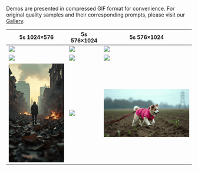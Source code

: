 Demos are presented in compressed GIF format for convenience. For original quality samples and their corresponding prompts, please visit our [Gallery](https://hpcaitech.github.io/Open-Sora/).

| **5s 1024×576**                                                                                                                                    | **5s 576×1024**                                                                                                                                    | **5s 576×1024**                                                                                                                                   |
| -------------------------------------------------------------------------------------------------------------------------------------------------- | -------------------------------------------------------------------------------------------------------------------------------------------------- | ------------------------------------------------------------------------------------------------------------------------------------------------- |
| <img src="https://github.com/sikunyang/HW-VDM/blob/main/480p_4s_30steps_flow%3DNone/sample_0000.mp4.gif" width=""> | <img src="https://github.com/sikunyang/HW-VDM/blob/main/480p_4s_23steps_flow%3DNone/sample_0000.mp4.gif" width="">  | [<img src="https://github.com/hpcaitech/Open-Sora-Demo/blob/main/demo/v2.0/movie_0017.gif" width="">](https://streamable.com/e/bzrn9n?autoplay=1) |
| [<img src="https://github.com/hpcaitech/Open-Sora-Demo/blob/main/demo/v2.0/ft_0012_1_1.gif" width="">](https://streamable.com/e/dsv8da?autoplay=1) | [<img src="https://github.com/hpcaitech/Open-Sora-Demo/blob/main/demo/v2.0/douyin_0005.gif" width="">](https://streamable.com/e/3wif07?autoplay=1) | [<img src="https://github.com/hpcaitech/Open-Sora-Demo/blob/main/demo/v2.0/movie_0037.gif" width="">](https://streamable.com/e/us2w7h?autoplay=1) |
| [<img src="https://github.com/hpcaitech/Open-Sora-Demo/blob/main/demo/v2.0/ft_0055_1_1.gif" width="">](https://streamable.com/e/yfwk8i?autoplay=1) | [<img src="https://github.com/hpcaitech/Open-Sora-Demo/blob/main/demo/v2.0/sora_0019.gif" width="">](https://streamable.com/e/jgjil0?autoplay=1)   | [<img src="https://github.com/hpcaitech/Open-Sora-Demo/blob/main/demo/v2.0/movie_0463.gif" width="">](https://streamable.com/e/lsoai1?autoplay=1) |
